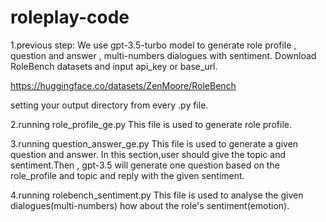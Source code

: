# roleplay-code

1.previous step:
We use gpt-3.5-turbo model to generate role profile , question and answer , multi-numbers dialogues with sentiment. 
Download RoleBench datasets and input api_key or base_url.

https://huggingface.co/datasets/ZenMoore/RoleBench

setting your output directory from every .py file.

2.running role_profile_ge.py
This file is used to generate role profile.

3.running question_answer_ge.py
This file is used to generate a given question and answer.
In this section,user should give the topic and sentiment.Then , gpt-3.5 will generate one question based on the role_profile and topic and reply with the given sentiment.

4.running rolebench_sentiment.py
This file is used to analyse the given dialogues(multi-numbers) how about the role's sentiment(emotion).

